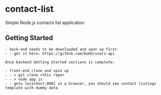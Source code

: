 # contact-list
Simple Node.js contacts list application

## Getting Started

	- back-end needs to be downloaded and spun up first
	- - get it here: https://github.com/koHd/users-api

	Once backend Getting Started sections is complete:

	- front-end clone and spin up
	- - > git clone <this repo>
	- - > node app.js
	- - goto localhost:8001 in a browser, you should see contact listings template with dummy data 
